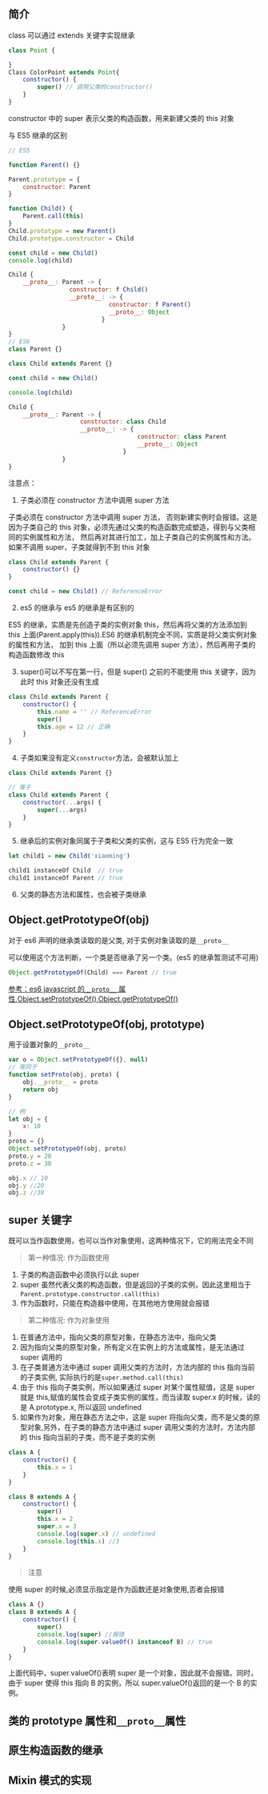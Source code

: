 ## 简介

class 可以通过 extends 关键字实现继承

```js
class Point {

}
Class ColorPoint extends Point{
    constructor() {
        super() // 调用父类的constructor()
    }
}
```

constructor 中的 super 表示父类的构造函数，用来新建父类的 this 对象

与 ES5 继承的区别

```js
// ES5

function Parent() {}

Parent.prototype = {
	constructor: Parent
}

function Child() {
    Parent.call(this)
}
Child.prototype = new Parent()
Child.prototype.constructor = Child

const child = new Child()
console.log(child)

Child {
    __proto__: Parent -> {
                 constructor: f Child()
                 __proto__: -> {
                            constructor: f Parent()
                            __proto__: Object
                          }
               }
}
// ES6
class Parent {}

class Child extends Parent {}

const child = new Child()

console.log(child)

Child {
    __proto__: Parent -> {
                    constructor: class Child
                    __proto__: -> {
                                    constructor: class Parent
                                    __proto__: Object
                                }
               }
}

```

注意点：

1. 子类必须在 constructor 方法中调用 super 方法

子类必须在 constructor 方法中调用 super 方法， 否则新建实例时会报错。这是因为子类自己的 this 对象，必须先通过父类的构造函数完成塑造，得到与父类相同的实例属性和方法， 然后再对其进行加工，加上子类自己的实例属性和方法。如果不调用 super，子类就得到不到 this 对象

```js
class Child extends Parent {
	constructor() {}
}

const child = new Child() // ReferenceError
```

2. es5 的继承与 es5 的继承是有区别的

ES5 的继承，实质是先创造子类的实例对象 this，然后再将父类的方法添加到 this 上面(Parent.apply(this)).ES6 的继承机制完全不同，实质是将父类实例对象的属性和方法， 加到 this 上面（所以必须先调用 super 方法），然后再用子类的构造函数修改 this

3. super()可以不写在第一行，但是 super() 之前的不能使用 this 关键字，因为此时 this 对象还没有生成

```js
class Child extends Parent {
	constructor() {
		this.name = '' // ReferenceError
		super()
		this.age = 12 // 正确
	}
}
```

4. 子类如果没有定义`constructor`方法，会被默认加上

```js
class Child extends Parent {}

// 等于
class Child extends Parent {
	constructor(...args) {
		super(...args)
	}
}
```

5. 继承后的实例对象同属于子类和父类的实例，这与 ES5 行为完全一致

```js
let child1 = new Child('xiaoming')

child1 instanceOf Child  // true
child1 instanceOf Parent // true

```

6. 父类的静态方法和属性，也会被子类继承

## Object.getPrototypeOf(obj)

<!-- TODO 需要进一步实施 -->

对于 es6 声明的继承类读取的是父类, 对于实例对象读取的是`__proto__`

可以使用这个方法判断，一个类是否继承了另一个类。(es5 的继承暂测试不可用)

```js
Object.getPrototypeOf(Child) === Parent // true
```

[参考：es6 javascript 的`__proto__` 属性,Object.setPrototypeOf(),Object.getPrototypeOf()](https://blog.csdn.net/qq_30100043/article/details/53423848/)

## Object.setPrototypeOf(obj, prototype)

用于设置对象的`__proto__`

```js
var o = Object.setPrototypeOf({}, null)
// 等同于
function setProto(obj, proto) {
	obj.__proto__ = proto
	return obj
}

// 例
let obj = {
	x: 10
}
proto = {}
Object.setPrototypeOf(obj, proto)
proto.y = 20
proto.z = 30

obj.x // 10
obj.y //20
obj.z //30
```

## super 关键字

既可以当作函数使用，也可以当作对象使用，这两种情况下，它的用法完全不同

> 第一种情况: 作为函数使用

1. 子类的构造函数中必须执行以此 super
2. super 虽然代表父类的构造函数，但是返回的子类的实例，因此这里相当于`Parent.prototype.constructor.call(this)`
3. 作为函数时，只能在构造器中使用，在其他地方使用就会报错

> 第二种情况: 作为对象使用

1. 在普通方法中，指向父类的原型对象，在静态方法中，指向父类
2. 因为指向父类的原型对象，所有定义在实例上的方法或属性，是无法通过 super 调用的
3. 在子类普通方法中通过 super 调用父类的方法时，方法内部的 this 指向当前的子类实例, 实际执行的是`super.method.call(this)`
4. 由于 this 指向子类实例，所以如果通过 super 对某个属性赋值，这是 super 就是 this,赋值的属性会变成子类实例的属性，而当读取 super.x 的时候，读的是 A.prototype.x, 所以返回 undefined
5. 如果作为对象，用在静态方法之中，这是 super 将指向父类，而不是父类的原型对象,另外，在子类的静态方法中通过 super 调用父类的方法时，方法内部的 this 指向当前的子类，而不是子类的实例

```js
class A {
	constructor() {
		this.x = 1
	}
}

class B extends A {
	constructor() {
		super()
		this.x = 2
		super.x = 3
		console.log(super.x) // undefined
		console.log(this.x) //3
	}
}
```

> 注意

使用 super 的时候,必须显示指定是作为函数还是对象使用,否者会报错

```js
class A {}
class B extends A {
	constructor() {
		super()
        console.log(super) //报错
        console.log(super.valueOf() instanceof B) // true
	}
}
```

上面代码中，super.valueOf()表明 super 是一个对象，因此就不会报错。同时，由于 super 使得 this 指向 B 的实例，所以 super.valueOf()返回的是一个 B 的实例。

## 类的 prototype 属性和`__proto__`属性

## 原生构造函数的继承

## Mixin 模式的实现
